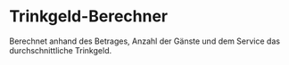 # Trinkgeld-Berechner
Berechnet anhand des Betrages, Anzahl der Gänste und dem Service das durchschnittliche Trinkgeld.

